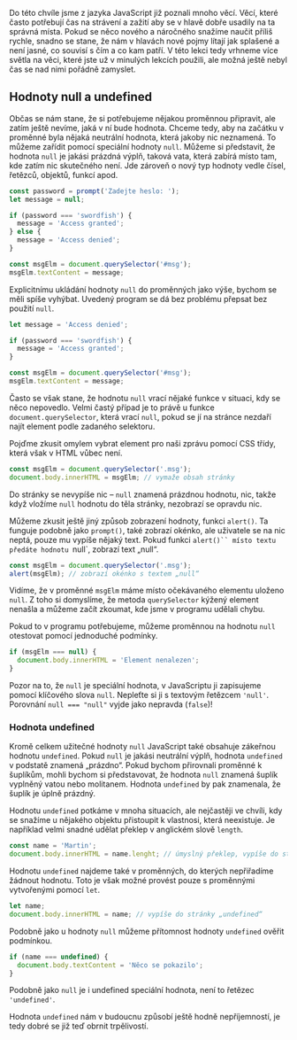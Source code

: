 Do této chvíle jsme z jazyka JavaScript již poznali mnoho věcí. Věcí, které často potřebují čas na strávení a zažití aby se v hlavě dobře usadily na ta správná místa. Pokud se něco nového a náročného snažíme naučit příliš rychle, snadno se stane, že nám v hlavách nové pojmy lítají jak splašené a není jasné, co souvisí s čím a co kam patří. V této lekci tedy vrhneme více světla na věci, které jste už v minulých lekcích použili, ale možná ještě nebyl čas se nad nimi pořádně zamyslet.

## Hodnoty null a undefined

Občas se nám stane, že si potřebujeme nějakou proměnnou připravit, ale zatím ještě nevíme, jaká v ní bude hodnota. Chceme tedy, aby na začátku v proměnné byla nějaká neutrální hodnota, která jakoby nic neznamená. To můžeme zařídit pomocí speciální hodnoty `null`. Můžeme si představit, že hodnota `null` je jakási prázdná výplň, taková vata, která zabírá místo tam, kde zatím nic skutečného není. Jde zároveň o nový typ hodnoty vedle čísel, řetězců, objektů, funkcí apod.

```js
const password = prompt('Zadejte heslo: ');
let message = null;

if (password === 'swordfish') {
  message = 'Access granted';
} else {
  message = 'Access denied';
}

const msgElm = document.querySelector('#msg');
msgElm.textContent = message;
```

Explicitnímu ukládání hodnoty `null` do proměnných jako výše, bychom se měli spíše vyhýbat. Uvedený program se dá bez problému přepsat bez použití `null`.

```js
let message = 'Access denied';

if (password === 'swordfish') {
  message = 'Access granted';
}

const msgElm = document.querySelector('#msg');
msgElm.textContent = message;
```

Často se však stane, že hodnotu `null` vrací nějaké funkce v situaci, kdy se něco nepovedlo. Velmi častý případ je to právě u funkce `document.querySelector`, která vrací `null`, pokud se jí na stránce nezdaří najít element podle zadaného selektoru.

Pojďme zkusit omylem vybrat element pro naši zprávu pomocí CSS třídy, která však v HTML vůbec není.

```js
const msgElm = document.querySelector('.msg');
document.body.innerHTML = msgElm; // vymaže obsah stránky
```

Do stránky se nevypíše nic – `null` znamená prázdnou hodnotu, nic, takže když vložíme `null` hodnotu do těla stránky, nezobrazí se opravdu nic.

Můžeme zkusit ještě jiný způsob zobrazení hodnoty, funkci `alert()`. Ta funguje podobně jako `prompt()`, také zobrazí okénko, ale uživatele se na nic neptá, pouze mu vypíše nějaký text. Pokud funkci ` alert()`` místo textu předáte hodnotu  `null`, zobrazí text „null“.

```js
const msgElm = document.querySelector('.msg');
alert(msgElm); // zobrazí okénko s textem „null“
```

Vidíme, že v proměnné `msgElm` máme místo očekávaného elementu uloženo `null`. Z toho si domyslíme, že metoda `querySelector` kýžený element nenašla a můžeme začít zkoumat, kde jsme v programu udělali chybu.

Pokud to v programu potřebujeme, můžeme proměnnou na hodnotu `null` otestovat pomocí jednoduché podmínky.

```js
if (msgElm === null) {
  document.body.innerHTML = 'Element nenalezen';
}
```

Pozor na to, že `null` je speciální hodnota, v JavaScriptu ji zapisujeme pomocí klíčového slova `null`. Nepleťte si ji s textovým řetězcem `'null'`. Porovnání `null === "null"` vyjde jako nepravda (`false`)!

### Hodnota undefined

Kromě celkem užitečné hodnoty `null` JavaScript také obsahuje zákeřnou hodnotu `undefined`. Pokud `null` je jakási neutrální výplň, hodnota `undefined` v podstatě znamená „prázdno“. Pokud bychom přirovnali proměnné k šuplíkům, mohli bychom si představovat, že hodnota `null` znamená šuplík vyplněný vatou nebo molitanem. Hodnota `undefined` by pak znamenala, že šuplík je úplně prázdný.

Hodnotu `undefined` potkáme v mnoha situacích, ale nejčastěji ve chvíli, kdy se snažíme u nějakého objektu přistoupit k vlastnosi, která neexistuje. Je například velmi snadné udělat překlep v anglickém slově `length`.

```js
const name = 'Martin';
document.body.innerHTML = name.lenght; // úmyslný překlep, vypíše do stránky „undefined“
```

Hodnotu `undefined` najdeme také v proměnných, do kterých nepřiřadíme žádnout hodnotu. Toto je však možné provést pouze s proměnnými vytvořenými pomocí `let`.

```js
let name;
document.body.innerHTML = name; // vypíše do stránky „undefined“
```

Podobně jako u hodnoty `null` můžeme přítomnost hodnoty `undefined` ověřit podmínkou.

```js
if (name === undefined) {
  document.body.textContent = 'Něco se pokazilo';
}
```

Podobně jako `null` je i undefined speciální hodnota, není to řetězec `'undefined'`.

Hodnota `undefined` nám v budoucnu způsobí ještě hodně nepříjemností, je tedy dobré se již teď obrnit trpělivostí.
